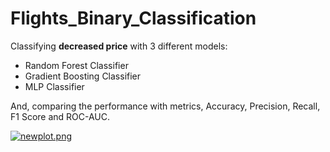 # Flights_Binary_Classification

Classifying <b>decreased price</b> with 3 different models:
* Random Forest Classifier
* Gradient Boosting Classifier
* MLP Classifier

And, comparing the performance with metrics, Accuracy, Precision, Recall, F1 Score and ROC-AUC.

[![newplot.png](https://i.postimg.cc/Hn1bgQG5/newplot.png)](https://postimg.cc/vgX47xZH)
